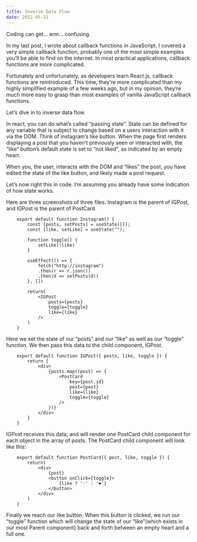 ```yaml
---
title: Inverse Data Flow
date: 2022-05-31
---
```


Coding can get… erm… confusing.

In my last post, I wrote about callback functions in JavaScript. I covered a very simple callback function, probably one of the most simple examples you’ll be able to find on the internet. In most practical applications, callback functions are more complicated.

Fortunately and unfortunately, as developers learn React.js, callback functions are reintroduced. This time, they’re more complicated than my highly simplified example of a few weeks ago, but in my opinion, they’re much more easy to grasp than most examples of vanilla JavaScript callback functions.

Let’s dive in to inverse data flow.

In react, you can do what’s called “passing state”. State can be defined for any variable that is subject to change based on a users interaction with it via the DOM. Think of instagram’s like button. When the page first renders displaying a post that you haven’t previously seen or interacted with, the “like” button’s default state is set to “not liked”, as indicated by an empty heart.

When you, the user, interacts with the DOM and “likes” the post, you have edited the state of the like button, and likely made a post request.

Let’s now right this in code. I’m assuming you already have some indication of how state works.

Here are three screenshots of three files. Instagram is the parent of IGPost, and IGPost is the parent of PostCard.

        export default function Instagram() {
            const [posts, setPosts] = useState([]);
            const [like, setLike] = useState("");

            function toggle() {
                setLike(!like)
            }

            useEffect(() => {
                fetch("http://instagram")
                .then(r => r.json())
                .then(d => setPosts(d))
            }, [])

            return(
                <IGPost
                    posts={posts}
                    toggle={toggle}
                    like={like}
                />
            )
        }

Here we set the state of our “posts” and our “like” as well as our “toggle” function. We then pass this data to the child component, IGPost.

        export default function IGPost({ posts, like, toggle }) {
            return {
                <div>
                    {posts.map((post) => {
                        <PostCard
                            key={post.id}
                            post={post}
                            like={like}
                            toggle={toggle}
                        />
                    })}
                </div>
            }
        }

IGPost receives this data, and will render one PostCard child component for each object in the array of posts. The PostCard child component will look like this:

        export default function PostCard({ post, like, toggle }) {
            return(
                <div>
                    {post}
                    <button onClick={toggle}>
                        {like ? '♡' : '❤️'}
                    </button>
                </div>
            )
        }

Finally we reach our like button. When this button is clicked, we run our “toggle” function which will change the state of our “like”(which exists in our most Parent component) back and forth between an empty heart and a full one.
